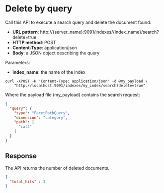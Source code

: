 # Delete by query

Call this API to execute a search query and delete the document found:

* **URL pattern**: http://{server_name}:9091/indexes/{index_name}/search?delete=true
* **HTTP method**: POST
* **Content-Type**: application/json
* **Body**: a JSON object describing the query

Parameters:

* **index_name**: the name of the index

```shell
curl -XPOST -H 'Content-Type: application/json' -d @my_payload \
    "http://localhost:9091/indexes/my_index/search?delete=true"
```

Where the payload file (my_payload) contains the search request:

```json
{
  "query": {
    "type": "FacetPathQuery",
    "dimension": "category",
    "path": [
      "cat4"
    ]
  }
}
```

## Response

The API returns the number of deleted documents.

```json
{
  "total_hits" : 3
}
```
